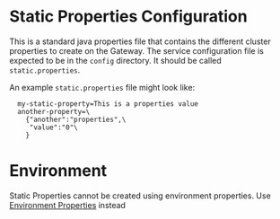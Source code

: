 # Static Properties Configuration
This is a standard java properties file that contains the different cluster properties to create on the Gateway. 
The service configuration file is expected to be in the `config` directory. It should be called `static.properties`.

An example `static.properties` file might look like:
```properties
  my-static-property=This is a properties value
  another-property=\
    {"another":"properties",\
     "value":"0"\
    }
```

# Environment
Static Properties cannot be created using environment properties. Use [Environment Properties](environment-properties.md) instead